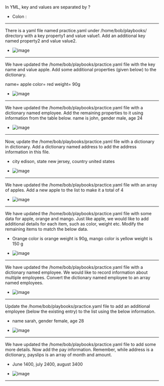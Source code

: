 In YML, key and values are separated by ?
- Colon :

--------------------------------------------------------------------------------------------------------

There is a yaml file named practice.yaml under /home/bob/playbooks/ directory with a key property1 and value value1. Add an additional key named property2 and value value2.
- ![image](https://github.com/user-attachments/assets/a82dd45b-a82d-4e58-95fb-61a56d1b3346)

--------------------------------------------------------------------------------------------------------

We have updated the /home/bob/playbooks/practice.yaml file with the key name and value apple. Add some additional properties (given below) to the dictionary.

name= apple
color= red
weight= 90g

- ![image](https://github.com/user-attachments/assets/2dafbd4c-0951-4e07-8c41-bc52b234c87f)

--------------------------------------------------------------------------------------------------------

We have updated the /home/bob/playbooks/practice.yaml file with a dictionary named employee. Add the remaining properties to it using information from the table below.
name is john, gender male, age 24

- ![image](https://github.com/user-attachments/assets/06735dca-d095-423b-8b74-971e32673b3e)

--------------------------------------------------------------------------------------------------------

Now, update the /home/bob/playbooks/practice.yaml file with a dictionary in dictionary. Add a dictionary named address to add the address information in this file.
- city edison, state new jersey, country united states

- ![image](https://github.com/user-attachments/assets/3b655159-afab-4a47-86f4-ca5d730f5f23)

--------------------------------------------------------------------------------------------------------

We have updated the /home/bob/playbooks/practice.yaml file with an array of apples. Add a new apple to the list to make it a total of 4

- ![image](https://github.com/user-attachments/assets/cf138514-fe44-4e8e-a835-d95bb1d45d0a)

--------------------------------------------------------------------------------------------------------

We have updated the /home/bob/playbooks/practice.yaml file with some data for apple, orange and mango. Just like apple, we would like to add additional details for each item, such as color, weight etc. Modify the remaining items to match the below data.

- Orange color is orange weight is 90g, mango color is yellow weight is 150 g

- ![image](https://github.com/user-attachments/assets/87c8931f-00ef-4116-9d49-ed6bc89af205)

--------------------------------------------------------------------------------------------------------

We have updated the /home/bob/playbooks/practice.yaml file with a dictionary named employee. We would like to record information about multiple employees. Convert the dictionary named employee to an array named employees.

- ![image](https://github.com/user-attachments/assets/effe9645-be78-42d8-b2fc-8e90815985d6)

--------------------------------------------------------------------------------------------------------

Update the /home/bob/playbooks/practice.yaml file to add an additional employee (below the existing entry) to the list using the below information.

- name sarah, gender female, age 28

- ![image](https://github.com/user-attachments/assets/0b0a1630-4f1e-42fa-803d-ce9fdf632f5c)

--------------------------------------------------------------------------------------------------------

We have updated the /home/bob/playbooks/practice.yaml file to add some more details. Now add the pay information. Remember, while address is a dictionary, payslips is an array of month and amount.

- June 1400, july 2400, august 3400

- ![image](https://github.com/user-attachments/assets/2607e709-ab5e-4fef-b821-c622b864a6c6)

--------------------------------------------------------------------------------------------------------
